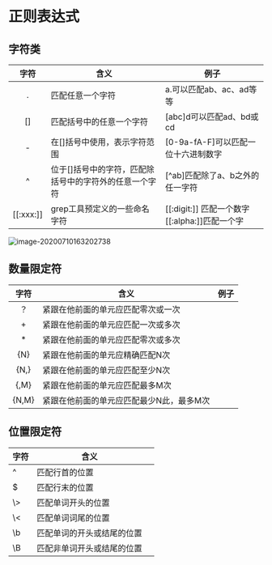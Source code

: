 # 正则表达式





## 字符类

|   字符    | 含义                                                   | 例子                                             |
| :-------: | ------------------------------------------------------ | ------------------------------------------------ |
|     .     | 匹配任意一个字符                                       | a.可以匹配ab、ac、ad等等                         |
|    []     | 匹配括号中的任意一个字符                               | [abc]d可以匹配ad、bd或cd                         |
|     -     | 在[]括号中使用，表示字符范围                           | [0-9a-fA-F]可以匹配一位十六进制数字              |
|     ^     | 位于[]括号中的字符，匹配除括号中的字符外的任意一个字符 | [^ab]匹配除了a、b之外的任一字符                  |
| [[:xxx:]] | grep工具预定义的一些命名字符                           | [[:digit:]] 匹配一个数字   [[:alpha:]]匹配一个字 |

![image-20200710163202738](../../images/image-20200710163202738.png) 



## 数量限定符

| 字符  | 含义                                     | 例子 |
| :---: | ---------------------------------------- | ---- |
|  ？   | 紧跟在他前面的单元应匹配零次或一次       |      |
|   +   | 紧跟在他前面的单元应匹配一次或多次       |      |
|   *   | 紧跟在他前面的单元应匹配零次或多次       |      |
|  {N}  | 紧跟在他前面的单元应精确匹配N次          |      |
| {N,}  | 紧跟在他前面的单元应匹配至少N次          |      |
| {,M}  | 紧跟在他前面的单元应匹配最多M次          |      |
| {N,M} | 紧跟在他前面的单元应匹配最少N此，最多M次 |      |





## 位置限定符

| 字符 | 含义                       |      |
| ---- | -------------------------- | ---- |
| ^    | 匹配行首的位置             |      |
| $    | 匹配行末的位置             |      |
| \\>  | 匹配单词开头的位置         |      |
| \\<  | 匹配单词词尾的位置         |      |
| \\b  | 匹配单词的开头或结尾的位置 |      |
| \\B  | 匹配非单词开头或结尾的位置 |      |

